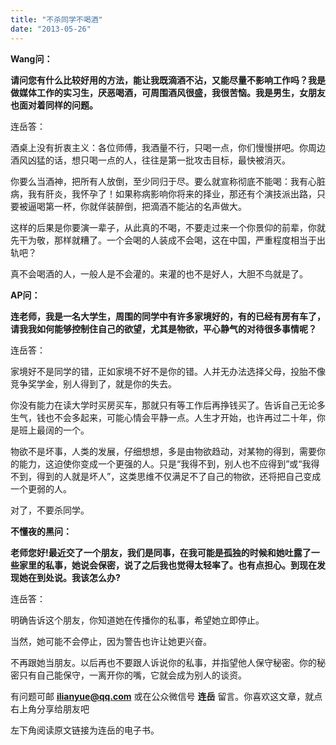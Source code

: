 ```yaml
---
title: "不杀同学不喝酒"
date: "2013-05-26"
---
```


**Wang问：**

 **请问您有什么比较好用的方法，能让我既滴酒不沾，又能尽量不影响工作吗？我是做媒体工作的实习生，厌恶喝酒，可周围酒风很盛，我很苦恼。我是男生，女朋友也面对着同样的问题。**

连岳答：

酒桌上没有折衷主义：各位师傅，我酒量不行，只喝一点，你们慢慢拼吧。你周边酒风凶猛的话，想只喝一点的人，往往是第一批攻击目标，最快被消灭。

你要么当酒神，把所有人放倒，至少同归于尽。要么就宣称彻底不能喝：我有心脏病，我有肝炎，我怀孕了！如果称病影响你将来的择业，那还有个演技派出路，只要被逼喝第一杯，你就佯装醉倒，把滴酒不能沾的名声做大。

 这样的后果是你要演一辈子，从此真的不喝，不要走过来一个你景仰的前辈，你就先干为敬，那样就糟了。一个会喝的人装成不会喝，这在中国，严重程度相当于出轨吧？

 真不会喝酒的人，一般人是不会灌的。来灌的也不是好人，大胆不鸟就是了。

**AP问：**

 **连老师，我是一名大学生，周围的同学中有许多家境好的，有的已经有房有车了，请我我如何能够控制住自己的欲望，尤其是物欲，平心静气的对待很多事情呢？**

连岳答：

家境好不是同学的错，正如家境不好不是你的错。人并无办法选择父母，投胎不像竞争奖学金，别人得到了，就是你的失去。

你没有能力在读大学时买房买车，那就只有等工作后再挣钱买了。告诉自己无论多生气，钱也不会多起来，可能心情会平静一点。人生才开始，也许再过二十年，你是班上最阔的一个。

物欲不是坏事，人类的发展，仔细想想，多是由物欲趋动，对某物的得到，需要你的能力，这迫使你变成一个更强的人。只是“我得不到，别人也不应得到”或“我得不到，得到的人就是坏人”，这类思维不仅满足不了自己的物欲，还将把自己变成一个更弱的人。

 对了，不要杀同学。

**不懂夜的黑问：**

 **老师您好!最近交了一个朋友，我们是同事，在我可能是孤独的时候和她吐露了一些家里的私事，她说会保密，说了之后我也觉得太轻率了。也有点担心。到现在发现她在到处说。我该怎么办?**

连岳答：

 明确告诉这个朋友，你知道她在传播你的私事，希望她立即停止。

 当然，她可能不会停止，因为警告也许让她更兴奋。

 不再跟她当朋友。以后再也不要跟人诉说你的私事，并指望他人保守秘密。你的秘密只有自己能保守，一离开你的嘴，它就会成为别人的谈资。

有问题可邮 **ilianyue@qq.com** 或在公众微信号 **连岳** 留言。你喜欢这文章，就点右上角分享给朋友吧

左下角阅读原文链接为连岳的电子书。
